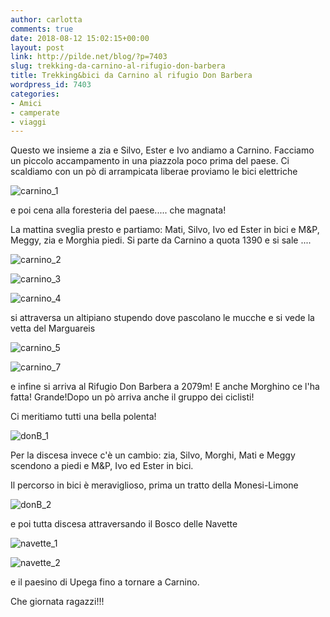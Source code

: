 ```yaml
---
author: carlotta
comments: true
date: 2018-08-12 15:02:15+00:00
layout: post
link: http://pilde.net/blog/?p=7403
slug: trekking-da-carnino-al-rifugio-don-barbera
title: Trekking&bici da Carnino al rifugio Don Barbera
wordpress_id: 7403
categories:
- Amici
- camperate
- viaggi
---
```


Questo we insieme a zia e Silvo, Ester e Ivo andiamo a Carnino. Facciamo un piccolo accampamento in una piazzola poco prima del paese. Ci scaldiamo con un pò di arrampicata liberae proviamo le bici elettriche

![carnino_1](http://pilde.net/blog/wp-content/uploads/2018/09/carnino_1.jpg)




e poi cena alla foresteria del paese..... che magnata!

La mattina sveglia presto e partiamo: Mati, Silvo, Ivo ed Ester in bici e M&P, Meggy, zia e Morghia piedi. Si parte da Carnino a quota 1390 e si sale ....

![carnino_2](http://pilde.net/blog/wp-content/uploads/2018/09/carnino_2.jpg)


 ![carnino_3](http://pilde.net/blog/wp-content/uploads/2018/09/carnino_3.jpg)


 ![carnino_4](http://pilde.net/blog/wp-content/uploads/2018/09/carnino_4.jpg)


si attraversa un altipiano stupendo dove pascolano le mucche e si vede la vetta del Marguareis

![carnino_5](http://pilde.net/blog/wp-content/uploads/2018/09/carnino_5.jpg)


 ![carnino_7](http://pilde.net/blog/wp-content/uploads/2018/09/carnino_7.jpg)


e infine si arriva al Rifugio Don Barbera a 2079m! E anche Morghino ce l'ha fatta! Grande!Dopo un pò arriva anche il gruppo dei ciclisti!

Ci meritiamo tutti una bella polenta!

![donB_1](http://pilde.net/blog/wp-content/uploads/2018/09/donB_1.jpg)




Per la discesa invece c'è un cambio: zia, Silvo, Morghi, Mati e Meggy scendono a piedi e M&P, Ivo ed Ester in bici.

Il percorso in bici è meraviglioso, prima un tratto della Monesi-Limone

![donB_2](http://pilde.net/blog/wp-content/uploads/2018/09/donB_2.jpg)




e poi tutta discesa attraversando il Bosco delle Navette

![navette_1](http://pilde.net/blog/wp-content/uploads/2018/09/navette_1.jpg)




![navette_2](http://pilde.net/blog/wp-content/uploads/2018/09/navette_2.jpg)




e il paesino di Upega fino a tornare a Carnino.

Che giornata ragazzi!!!
